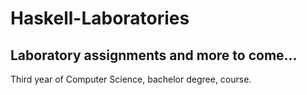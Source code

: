 # Haskell-Laboratories
## Laboratory assignments and more to come...
Third year of Computer Science, bachelor degree, course.
